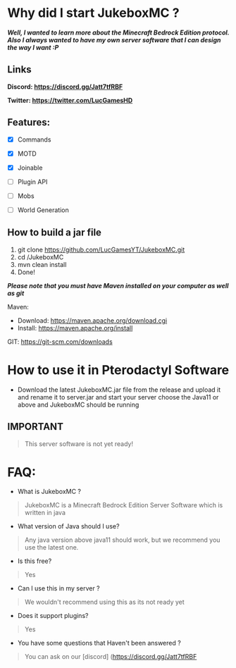 # Why did I start JukeboxMC ?
*__Well, I wanted to learn more about the Minecraft Bedrock Edition protocol. Also I always wanted to have my own server software that I can design the way I want :P__*

## Links
__Discord: https://discord.gg/Jatt7tfRBF__

__Twitter: https://twitter.com/LucGamesHD__

## Features:
 - [x] Commands
 - [x] MOTD
 - [x] Joinable
 - [ ] Plugin API
 - [ ] Mobs 
 - [ ] World Generation


## How to build a jar file
1. git clone https://github.com/LucGamesYT/JukeboxMC.git
2. cd /JukeboxMC
3. mvn clean install
4. Done! 

__*Please note that you must have Maven installed on your computer as well as git*__

Maven: 
 - Download: https://maven.apache.org/download.cgi
 - Install: https://maven.apache.org/install

GIT: https://git-scm.com/downloads

# How to use it in Pterodactyl Software

- Download the latest JukeboxMC.jar file from the release and upload it and rename it to server.jar and start your server choose the Java11 or above and JukeboxMC should be running

## IMPORTANT
> This server software is not yet ready!

# FAQ:
 - What is JukeboxMC ?
 > JukeboxMC is a Minecraft Bedrock Edition Server Software which is written in java
 - What version of Java should I use?
 > Any java version above java11 should work, but we recommend you use the latest one.
 - Is this free?
 > Yes
 - Can I use this in my server ?
 > We wouldn't recommend using this as its not ready yet
 - Does it support plugins?
 > Yes
 - You have some questions that Haven't been answered ?
 > You can ask on our [discord] (https://discord.gg/Jatt7tfRBF
